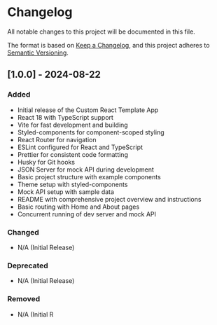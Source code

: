 # Changelog

All notable changes to this project will be documented in this file.

The format is based on [Keep a Changelog](https://keepachangelog.com/en/1.0.0/),
and this project adheres to [Semantic Versioning](https://semver.org/spec/v2.0.0.html).

## [1.0.0] - 2024-08-22

### Added
- Initial release of the Custom React Template App
- React 18 with TypeScript support
- Vite for fast development and building
- Styled-components for component-scoped styling
- React Router for navigation
- ESLint configured for React and TypeScript
- Prettier for consistent code formatting
- Husky for Git hooks
- JSON Server for mock API during development
- Basic project structure with example components
- Theme setup with styled-components
- Mock API setup with sample data
- README with comprehensive project overview and instructions
- Basic routing with Home and About pages
- Concurrent running of dev server and mock API

### Changed
- N/A (Initial Release)

### Deprecated
- N/A (Initial Release)

### Removed
- N/A (Initial R